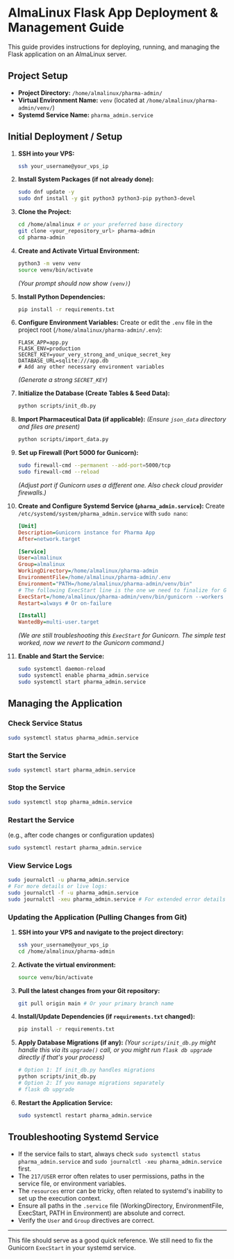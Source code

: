 # AlmaLinux Flask App Deployment & Management Guide

This guide provides instructions for deploying, running, and managing the Flask application on an AlmaLinux server.

## Project Setup

*   **Project Directory:** `/home/almalinux/pharma-admin/`
*   **Virtual Environment Name:** `venv` (located at `/home/almalinux/pharma-admin/venv/`)
*   **Systemd Service Name:** `pharma_admin.service`

## Initial Deployment / Setup

1.  **SSH into your VPS:**
    ```bash
    ssh your_username@your_vps_ip
    ```

2.  **Install System Packages (if not already done):**
    ```bash
    sudo dnf update -y
    sudo dnf install -y git python3 python3-pip python3-devel
    ```

3.  **Clone the Project:**
    ```bash
    cd /home/almalinux # or your preferred base directory
    git clone <your_repository_url> pharma-admin
    cd pharma-admin
    ```

4.  **Create and Activate Virtual Environment:**
    ```bash
    python3 -m venv venv
    source venv/bin/activate
    ```
    *(Your prompt should now show `(venv)`)*

5.  **Install Python Dependencies:**
    ```bash
    pip install -r requirements.txt
    ```

6.  **Configure Environment Variables:**
    Create or edit the `.env` file in the project root (`/home/almalinux/pharma-admin/.env`):
    ```env
    FLASK_APP=app.py
    FLASK_ENV=production
    SECRET_KEY=your_very_strong_and_unique_secret_key 
    DATABASE_URL=sqlite:///app.db 
    # Add any other necessary environment variables
    ```
    *(Generate a strong `SECRET_KEY`)*

7.  **Initialize the Database (Create Tables & Seed Data):**
    ```bash
    python scripts/init_db.py
    ```

8.  **Import Pharmaceutical Data (if applicable):**
    *(Ensure `json_data` directory and files are present)*
    ```bash
    python scripts/import_data.py
    ```

9.  **Set up Firewall (Port 5000 for Gunicorn):**
    ```bash
    sudo firewall-cmd --permanent --add-port=5000/tcp
    sudo firewall-cmd --reload
    ```
    *(Adjust port if Gunicorn uses a different one. Also check cloud provider firewalls.)*

10. **Create and Configure Systemd Service (`pharma_admin.service`):**
    Create `/etc/systemd/system/pharma_admin.service` with `sudo nano`:
    ```ini
    [Unit]
    Description=Gunicorn instance for Pharma App
    After=network.target

    [Service]
    User=almalinux
    Group=almalinux
    WorkingDirectory=/home/almalinux/pharma-admin
    EnvironmentFile=/home/almalinux/pharma-admin/.env
    Environment="PATH=/home/almalinux/pharma-admin/venv/bin"
    # The following ExecStart line is the one we need to finalize for Gunicorn
    ExecStart=/home/almalinux/pharma-admin/venv/bin/gunicorn --workers 3 --bind 0.0.0.0:5000 wsgi:app 
    Restart=always # Or on-failure

    [Install]
    WantedBy=multi-user.target
    ```
    *(We are still troubleshooting this `ExecStart` for Gunicorn. The simple test worked, now we revert to the Gunicorn command.)*

11. **Enable and Start the Service:**
    ```bash
    sudo systemctl daemon-reload
    sudo systemctl enable pharma_admin.service
    sudo systemctl start pharma_admin.service 
    ```

## Managing the Application

### Check Service Status
```bash
sudo systemctl status pharma_admin.service
```

### Start the Service
```bash
sudo systemctl start pharma_admin.service
```

### Stop the Service
```bash
sudo systemctl stop pharma_admin.service
```

### Restart the Service
(e.g., after code changes or configuration updates)
```bash
sudo systemctl restart pharma_admin.service
```

### View Service Logs
```bash
sudo journalctl -u pharma_admin.service 
# For more details or live logs:
sudo journalctl -f -u pharma_admin.service
sudo journalctl -xeu pharma_admin.service # For extended error details
```

### Updating the Application (Pulling Changes from Git)

1.  **SSH into your VPS and navigate to the project directory:**
    ```bash
    ssh your_username@your_vps_ip
    cd /home/almalinux/pharma-admin
    ```

2.  **Activate the virtual environment:**
    ```bash
    source venv/bin/activate
    ```

3.  **Pull the latest changes from your Git repository:**
    ```bash
    git pull origin main # Or your primary branch name
    ```

4.  **Install/Update Dependencies (if `requirements.txt` changed):**
    ```bash
    pip install -r requirements.txt
    ```

5.  **Apply Database Migrations (if any):**
    *(Your `scripts/init_db.py` might handle this via its `upgrade()` call, or you might run `flask db upgrade` directly if that's your process)*
    ```bash
    # Option 1: If init_db.py handles migrations
    python scripts/init_db.py 
    # Option 2: If you manage migrations separately
    # flask db upgrade 
    ```

6.  **Restart the Application Service:**
    ```bash
    sudo systemctl restart pharma_admin.service
    ```

## Troubleshooting Systemd Service

*   If the service fails to start, always check `sudo systemctl status pharma_admin.service` and `sudo journalctl -xeu pharma_admin.service` first.
*   The `217/USER` error often relates to user permissions, paths in the service file, or environment variables.
*   The `resources` error can be tricky, often related to systemd's inability to set up the execution context.
*   Ensure all paths in the `.service` file (WorkingDirectory, EnvironmentFile, ExecStart, PATH in Environment) are absolute and correct.
*   Verify the `User` and `Group` directives are correct.

---
This file should serve as a good quick reference. We still need to fix the Gunicorn `ExecStart` in your systemd service. 